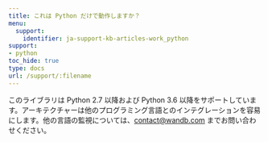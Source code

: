```yaml
---
title: これは Python だけで動作しますか？
menu:
  support:
    identifier: ja-support-kb-articles-work_python
support:
- python
toc_hide: true
type: docs
url: /support/:filename
---
```


このライブラリは Python 2.7 以降および Python 3.6 以降をサポートしています。アーキテクチャーは他のプログラミング言語とのインテグレーションを容易にします。他の言語の監視については、[contact@wandb.com](mailto:contact@wandb.com) までお問い合わせください。